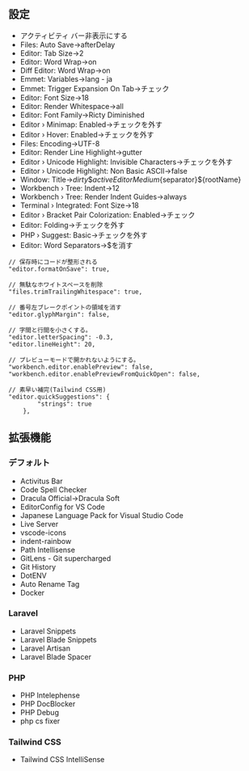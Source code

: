## 設定
- アクティビティ バー非表示にする
- Files: Auto Save->afterDelay
- Editor: Tab Size->2
- Editor: Word Wrap->on
- Diff Editor: Word Wrap->on
- Emmet: Variables->lang - ja
- Emmet: Trigger Expansion On Tab->チェック
- Editor: Font Size->18
- Editor: Render Whitespace->all
- Editor: Font Family->Ricty Diminished
- Editor › Minimap: Enabled->チェックを外す
- Editor › Hover: Enabled->チェックを外す
- Files: Encoding->UTF-8
- Editor: Render Line Highlight->gutter
- Editor › Unicode Highlight: Invisible Characters->チェックを外す
- Editor › Unicode Highlight: Non Basic ASCII->false
- Window: Title->${dirty}\${activeEditorMedium}${separator}${rootName}
- Workbench › Tree: Indent->12
- Workbench › Tree: Render Indent Guides->always
- Terminal › Integrated: Font Size->18
- Editor › Bracket Pair Colorization: Enabled->チェック
- Editor: Folding->チェックを外す
- PHP › Suggest: Basic->チェックを外す
- Editor: Word Separators->$を消す

```
// 保存時にコードが整形される
"editor.formatOnSave": true,

// 無駄なホワイトスペースを削除
"files.trimTrailingWhitespace": true,

// 番号左ブレークポイントの領域を消す
"editor.glyphMargin": false,

// 字間と行間を小さくする。
"editor.letterSpacing": -0.3,
"editor.lineHeight": 20,

// プレビューモードで開かれないようにする。
"workbench.editor.enablePreview": false,
"workbench.editor.enablePreviewFromQuickOpen": false,

// 素早い補完(Tailwind CSS用)
"editor.quickSuggestions": {
        "strings": true
    },
```

## 拡張機能

### デフォルト
- Activitus Bar
- Code Spell Checker
- Dracula Official->Dracula Soft
- EditorConfig for VS Code
- Japanese Language Pack for Visual Studio Code
- Live Server
- vscode-icons
- indent-rainbow
- Path Intellisense
- GitLens - Git supercharged
- Git History
- DotENV
- Auto Rename Tag
- Docker

### Laravel
- Laravel Snippets
- Laravel Blade Snippets
- Laravel Artisan
- Laravel Blade Spacer

### PHP
- PHP Intelephense
- PHP DocBlocker
- PHP Debug
- php cs fixer

### Tailwind CSS
- Tailwind CSS IntelliSense
